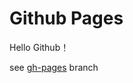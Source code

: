 # Github Pages
Hello Github！

see  [gh-pages](https://github.com/liu294100/GithubPages/tree/gh-pages)  branch